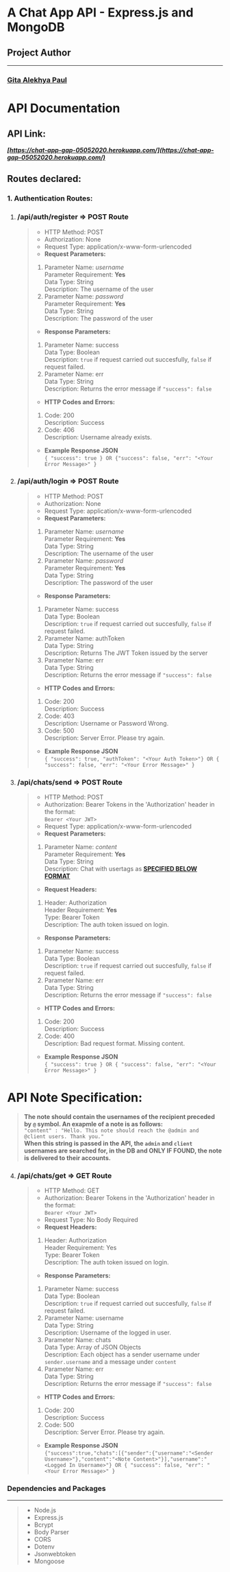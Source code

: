 # **A Chat App API - Express.js and MongoDB**

## **Project Author**

---

### **[Gita Alekhya Paul](https://github.com/gitaalekhyapaul)**

# **API Documentation**

## **API Link:**

**_[https://chat-app-gap-05052020.herokuapp.com/](https://chat-app-gap-05052020.herokuapp.com/)_**

## **Routes declared:**

### **1. Authentication Routes:**

1.  ### **/api/auth/register => POST Route**

    > - HTTP Method: POST
    > - Authorization: None
    > - Request Type: application/x-www-form-urlencoded
    > - **Request Parameters:**
    >
    > 1. Parameter Name: _username_  
    >    Parameter Requirement: **Yes**  
    >    Data Type: String  
    >    Description: The username of the user
    > 2. Parameter Name: _password_  
    >    Parameter Requirement: **Yes**  
    >    Data Type: String  
    >    Description: The password of the user
    >
    > - **Response Parameters:**
    >
    > 1. Parameter Name: success  
    >    Data Type: Boolean  
    >    Description: `true` if request carried out succesfully, `false` if request failed.
    > 2. Parameter Name: err  
    >    Data Type: String  
    >    Description: Returns the error message if `"success": false`
    >
    > - **HTTP Codes and Errors:**
    >
    > 1. Code: 200  
    >    Description: Success
    > 2. Code: 406  
    >    Description: Username already exists.
    >
    > - **Example Response JSON**  
    >    `{ "success": true } OR {"success": false, "err": "<Your Error Message>" }`

2.  ### **/api/auth/login => POST Route**

    > - HTTP Method: POST
    > - Authorization: None
    > - Request Type: application/x-www-form-urlencoded
    > - **Request Parameters:**
    >
    > 1. Parameter Name: _username_  
    >    Parameter Requirement: **Yes**  
    >    Data Type: String  
    >    Description: The username of the user
    > 2. Parameter Name: _password_  
    >    Parameter Requirement: **Yes**  
    >    Data Type: String  
    >    Description: The password of the user
    >
    > - **Response Parameters:**
    >
    > 1. Parameter Name: success  
    >    Data Type: Boolean  
    >    Description: `true` if request carried out succesfully, `false` if request failed.
    > 2. Parameter Name: authToken  
    >    Data Type: String  
    >    Description: Returns The JWT Token issued by the server
    > 3. Parameter Name: err  
    >    Data Type: String  
    >    Description: Returns the error message if `"success": false`
    >
    > - **HTTP Codes and Errors:**
    >
    > 1. Code: 200  
    >    Description: Success
    > 2. Code: 403  
    >    Description: Username or Password Wrong.
    > 3. Code: 500  
    >    Description: Server Error. Please try again.
    >
    > - **Example Response JSON**  
    >    `{ "success": true, "authToken": "<Your Auth Token>"} OR { "success": false, "err": "<Your Error Message>" }`

3.  ### **/api/chats/send => POST Route**
    > - HTTP Method: POST
    > - Authorization: Bearer Tokens in the 'Authorization' header in the format:  
    >   `Bearer <Your JWT>`
    > - Request Type: application/x-www-form-urlencoded
    > - **Request Parameters:**
    >
    > 1. Parameter Name: _content_  
    >    Parameter Requirement: **Yes**  
    >    Data Type: String  
    >    Description: Chat with usertags as [**SPECIFIED BELOW FORMAT**](#api-note-specification)
    >
    > - **Request Headers:**
    >
    > 1. Header: Authorization  
    >    Header Requirement: **Yes**  
    >    Type: Bearer Token  
    >    Description: The auth token issued on login.
    >
    > - **Response Parameters:**
    >
    > 1. Parameter Name: success  
    >    Data Type: Boolean  
    >    Description: `true` if request carried out succesfully, `false` if request failed.
    > 2. Parameter Name: err  
    >    Data Type: String  
    >    Description: Returns the error message if `"success": false`
    >
    > - **HTTP Codes and Errors:**
    >
    > 1. Code: 200  
    >    Description: Success
    > 2. Code: 400  
    >    Description: Bad request format. Missing content.
    >
    > - **Example Response JSON**  
    >    `{
        "success": true } OR
    {
    "success": false,
    "err": "<Your Error Message>"
    }`

# **API Note Specification:**

> **The note should contain the usernames of the recipient preceded by `@` symbol. An exapmle of a note is as follows:**  
> `"content" : "Hello. This note should reach the @admin and @client users. Thank you."`  
> **When this string is passed in the API, the `admin` and `client` usernames are searched for, in the DB and **ONLY IF FOUND**, the note is delivered to their accounts.**

4.  ### **/api/chats/get => GET Route**
    > - HTTP Method: GET
    > - Authorization: Bearer Tokens in the 'Authorization' header in the format:  
    >   `Bearer <Your JWT>`
    > - Request Type: No Body Required
    > - **Request Headers:**
    >
    > 1. Header: Authorization  
    >    Header Requirement: Yes  
    >    Type: Bearer Token  
    >    Description: The auth token issued on login.
    >
    > - **Response Parameters:**
    >
    > 1. Parameter Name: success  
    >    Data Type: Boolean  
    >    Description: `true` if request carried out succesfully, `false` if request failed.
    > 2. Parameter Name: username  
    >    Data Type: String  
    >    Description: Username of the logged in user.
    > 3. Parameter Name: chats  
    >    Data Type: Array of JSON Objects  
    >    Description: Each object has a sender username under `sender.username` and a message under `content`
    > 4. Parameter Name: err  
    >    Data Type: String  
    >    Description: Returns the error message if `"success": false`
    >
    > - **HTTP Codes and Errors:**
    >
    > 1. Code: 200  
    >    Description: Success
    > 2. Code: 500  
    >    Description: Server Error. Please try again.
    >
    > - **Example Response JSON**  
    >    `{"success":true,"chats":[{"sender":{"username":"<Sender Username>"},"content":"<Note Content>"}],"username":"<Logged In Username>"} OR { "success": false, "err": "<Your Error Message>" }`

### **Dependencies and Packages**

---

> - Node.js
> - Express.js
> - Bcrypt
> - Body Parser
> - CORS
> - Dotenv
> - Jsonwebtoken
> - Mongoose
